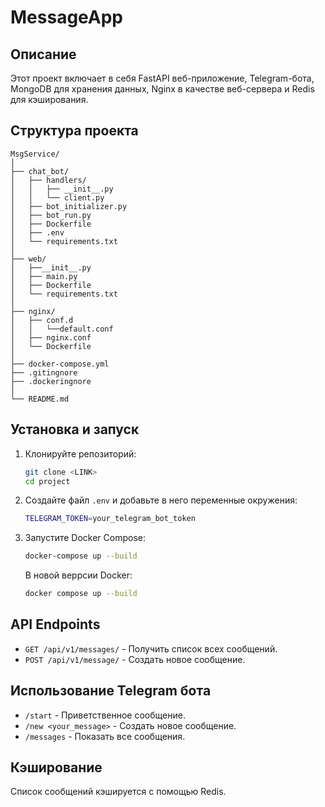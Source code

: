 # MessageApp

## Описание

Этот проект включает в себя FastAPI веб-приложение,
Telegram-бота, MongoDB для хранения данных,
Nginx в качестве веб-сервера
и Redis для кэширования.

## Структура проекта

```plaintext
MsgService/
│
├── chat_bot/
│   ├── handlers/
│   │   ├── __init__.py
│   │   └── client.py 
│   ├── bot_initializer.py
│   ├── bot_run.py
│   ├── Dockerfile
│   ├── .env
│   └── requirements.txt
│
├── web/
│   ├──__init__.py
│   ├── main.py
│   ├── Dockerfile
│   └── requirements.txt
│
├── nginx/
│   ├── conf.d
│   │   └──default.conf
│   ├── nginx.conf
│   └── Dockerfile
│
├── docker-compose.yml
├── .gitingnore
├── .dockeringnore
│
└── README.md
```
## Установка и запуск

1. Клонируйте репозиторий:
    ```sh
    git clone <LINK>
    cd project
    ```

2. Создайте файл `.env` и добавьте в него переменные окружения:
    ```sh
    TELEGRAM_TOKEN=your_telegram_bot_token
    ```

3. Запустите Docker Compose:
    ```sh
    docker-compose up --build
    ```
    В новой веррсии Docker:
    ```sh
    docker compose up --build
    ```

## API Endpoints

- `GET /api/v1/messages/` - Получить список всех сообщений.
- `POST /api/v1/message/` - Создать новое сообщение.

## Использование Telegram бота

- `/start` - Приветственное сообщение.
- `/new <your_message>` - Создать новое сообщение.
- `/messages` - Показать все сообщения.


## Кэширование

Список сообщений кэшируется с помощью Redis.

